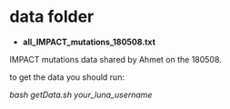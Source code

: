 # data folder

- **all_IMPACT_mutations_180508.txt**

IMPACT mutations data shared by Ahmet on the 180508.

to get the data you should run:

*bash getData.sh your_luna_username*

